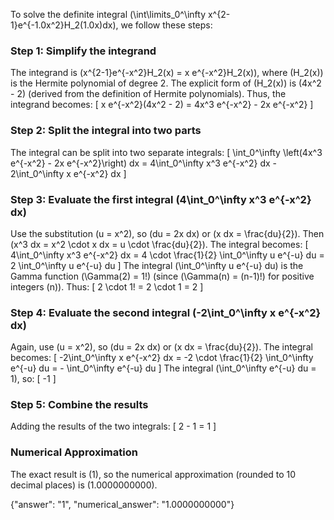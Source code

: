 
To solve the definite integral \(\int\limits_0^\infty x^{2-1}e^{-1.0x^2}H_2(1.0x)dx\), we follow these steps:

### Step 1: Simplify the integrand
The integrand is \(x^{2-1}e^{-x^2}H_2(x) = x e^{-x^2}H_2(x)\), where \(H_2(x)\) is the Hermite polynomial of degree 2. The explicit form of \(H_2(x)\) is \(4x^2 - 2\) (derived from the definition of Hermite polynomials). Thus, the integrand becomes:
\[
x e^{-x^2}(4x^2 - 2) = 4x^3 e^{-x^2} - 2x e^{-x^2}
\]

### Step 2: Split the integral into two parts
The integral can be split into two separate integrals:
\[
\int_0^\infty \left(4x^3 e^{-x^2} - 2x e^{-x^2}\right) dx = 4\int_0^\infty x^3 e^{-x^2} dx - 2\int_0^\infty x e^{-x^2} dx
\]

### Step 3: Evaluate the first integral \(4\int_0^\infty x^3 e^{-x^2} dx\)
Use the substitution \(u = x^2\), so \(du = 2x dx\) or \(x dx = \frac{du}{2}\). Then \(x^3 dx = x^2 \cdot x dx = u \cdot \frac{du}{2}\). The integral becomes:
\[
4\int_0^\infty x^3 e^{-x^2} dx = 4 \cdot \frac{1}{2} \int_0^\infty u e^{-u} du = 2 \int_0^\infty u e^{-u} du
\]
The integral \(\int_0^\infty u e^{-u} du\) is the Gamma function \(\Gamma(2) = 1!\) (since \(\Gamma(n) = (n-1)!\) for positive integers \(n\)). Thus:
\[
2 \cdot 1! = 2 \cdot 1 = 2
\]

### Step 4: Evaluate the second integral \(-2\int_0^\infty x e^{-x^2} dx\)
Again, use \(u = x^2\), so \(du = 2x dx\) or \(x dx = \frac{du}{2}\). The integral becomes:
\[
-2\int_0^\infty x e^{-x^2} dx = -2 \cdot \frac{1}{2} \int_0^\infty e^{-u} du = - \int_0^\infty e^{-u} du
\]
The integral \(\int_0^\infty e^{-u} du = 1\), so:
\[
-1
\]

### Step 5: Combine the results
Adding the results of the two integrals:
\[
2 - 1 = 1
\]

### Numerical Approximation
The exact result is \(1\), so the numerical approximation (rounded to 10 decimal places) is \(1.0000000000\).

{"answer": "1", "numerical_answer": "1.0000000000"}